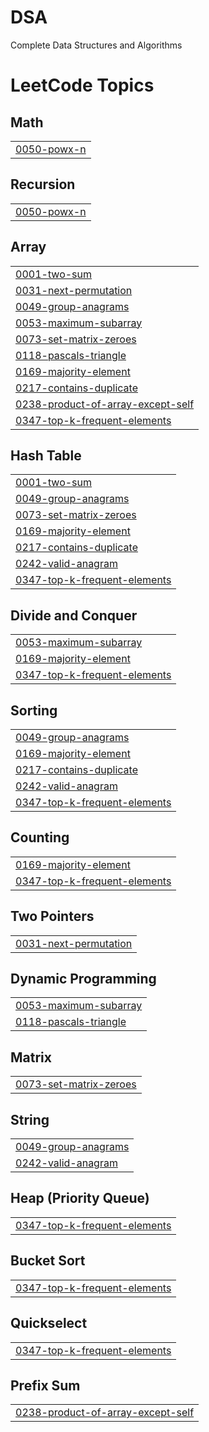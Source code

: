 # DSA
Complete Data Structures and Algorithms 

<!---LeetCode Topics Start-->
# LeetCode Topics
## Math
|  |
| ------- |
| [0050-powx-n](https://github.com/ssd46/DSA/tree/master/0050-powx-n) |
## Recursion
|  |
| ------- |
| [0050-powx-n](https://github.com/ssd46/DSA/tree/master/0050-powx-n) |
## Array
|  |
| ------- |
| [0001-two-sum](https://github.com/ssd46/DSA/tree/master/0001-two-sum) |
| [0031-next-permutation](https://github.com/ssd46/DSA/tree/master/0031-next-permutation) |
| [0049-group-anagrams](https://github.com/ssd46/DSA/tree/master/0049-group-anagrams) |
| [0053-maximum-subarray](https://github.com/ssd46/DSA/tree/master/0053-maximum-subarray) |
| [0073-set-matrix-zeroes](https://github.com/ssd46/DSA/tree/master/0073-set-matrix-zeroes) |
| [0118-pascals-triangle](https://github.com/ssd46/DSA/tree/master/0118-pascals-triangle) |
| [0169-majority-element](https://github.com/ssd46/DSA/tree/master/0169-majority-element) |
| [0217-contains-duplicate](https://github.com/ssd46/DSA/tree/master/0217-contains-duplicate) |
| [0238-product-of-array-except-self](https://github.com/ssd46/DSA/tree/master/0238-product-of-array-except-self) |
| [0347-top-k-frequent-elements](https://github.com/ssd46/DSA/tree/master/0347-top-k-frequent-elements) |
## Hash Table
|  |
| ------- |
| [0001-two-sum](https://github.com/ssd46/DSA/tree/master/0001-two-sum) |
| [0049-group-anagrams](https://github.com/ssd46/DSA/tree/master/0049-group-anagrams) |
| [0073-set-matrix-zeroes](https://github.com/ssd46/DSA/tree/master/0073-set-matrix-zeroes) |
| [0169-majority-element](https://github.com/ssd46/DSA/tree/master/0169-majority-element) |
| [0217-contains-duplicate](https://github.com/ssd46/DSA/tree/master/0217-contains-duplicate) |
| [0242-valid-anagram](https://github.com/ssd46/DSA/tree/master/0242-valid-anagram) |
| [0347-top-k-frequent-elements](https://github.com/ssd46/DSA/tree/master/0347-top-k-frequent-elements) |
## Divide and Conquer
|  |
| ------- |
| [0053-maximum-subarray](https://github.com/ssd46/DSA/tree/master/0053-maximum-subarray) |
| [0169-majority-element](https://github.com/ssd46/DSA/tree/master/0169-majority-element) |
| [0347-top-k-frequent-elements](https://github.com/ssd46/DSA/tree/master/0347-top-k-frequent-elements) |
## Sorting
|  |
| ------- |
| [0049-group-anagrams](https://github.com/ssd46/DSA/tree/master/0049-group-anagrams) |
| [0169-majority-element](https://github.com/ssd46/DSA/tree/master/0169-majority-element) |
| [0217-contains-duplicate](https://github.com/ssd46/DSA/tree/master/0217-contains-duplicate) |
| [0242-valid-anagram](https://github.com/ssd46/DSA/tree/master/0242-valid-anagram) |
| [0347-top-k-frequent-elements](https://github.com/ssd46/DSA/tree/master/0347-top-k-frequent-elements) |
## Counting
|  |
| ------- |
| [0169-majority-element](https://github.com/ssd46/DSA/tree/master/0169-majority-element) |
| [0347-top-k-frequent-elements](https://github.com/ssd46/DSA/tree/master/0347-top-k-frequent-elements) |
## Two Pointers
|  |
| ------- |
| [0031-next-permutation](https://github.com/ssd46/DSA/tree/master/0031-next-permutation) |
## Dynamic Programming
|  |
| ------- |
| [0053-maximum-subarray](https://github.com/ssd46/DSA/tree/master/0053-maximum-subarray) |
| [0118-pascals-triangle](https://github.com/ssd46/DSA/tree/master/0118-pascals-triangle) |
## Matrix
|  |
| ------- |
| [0073-set-matrix-zeroes](https://github.com/ssd46/DSA/tree/master/0073-set-matrix-zeroes) |
## String
|  |
| ------- |
| [0049-group-anagrams](https://github.com/ssd46/DSA/tree/master/0049-group-anagrams) |
| [0242-valid-anagram](https://github.com/ssd46/DSA/tree/master/0242-valid-anagram) |
## Heap (Priority Queue)
|  |
| ------- |
| [0347-top-k-frequent-elements](https://github.com/ssd46/DSA/tree/master/0347-top-k-frequent-elements) |
## Bucket Sort
|  |
| ------- |
| [0347-top-k-frequent-elements](https://github.com/ssd46/DSA/tree/master/0347-top-k-frequent-elements) |
## Quickselect
|  |
| ------- |
| [0347-top-k-frequent-elements](https://github.com/ssd46/DSA/tree/master/0347-top-k-frequent-elements) |
## Prefix Sum
|  |
| ------- |
| [0238-product-of-array-except-self](https://github.com/ssd46/DSA/tree/master/0238-product-of-array-except-self) |
<!---LeetCode Topics End-->